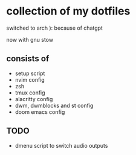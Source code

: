 # collection of my dotfiles

switched to arch ):
because of chatgpt

now with gnu stow

## consists of
- setup script
- nvim config
- zsh
- tmux config
- alacritty config
- dwm, dwmblocks and st config
- doom emacs config

## TODO
- dmenu script to switch audio outputs
